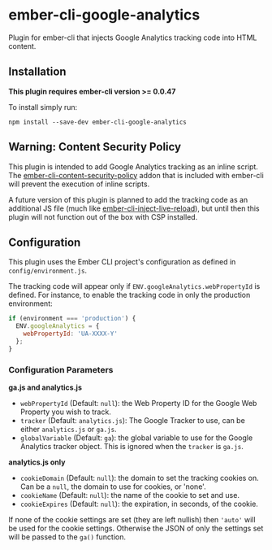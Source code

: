 # ember-cli-google-analytics

Plugin for ember-cli that injects Google Analytics tracking code into HTML content.

## Installation

**This plugin requires ember-cli version >= 0.0.47**

To install simply run:

```
npm install --save-dev ember-cli-google-analytics
```

## Warning: Content Security Policy

This plugin is intended to add Google Analytics tracking as an inline script. The [ember-cli-content-security-policy](https://github.com/rwjblue/ember-cli-content-security-policy) addon that is included with ember-cli will prevent the execution of inline scripts.

A future version of this plugin is planned to add the tracking code as an additional JS file (much like [ember-cli-inject-live-reload](https://github.com/rwjblue/ember-cli-inject-live-reload)), but until then this plugin will not function out of the box with CSP installed.

## Configuration

This plugin uses the Ember CLI project's configuration as defined in `config/environment.js`.

The tracking code will appear only if `ENV.googleAnalytics.webPropertyId` is defined. For instance, to enable the tracking code in only the production environment:

```javascript
if (environment === 'production') {
  ENV.googleAnalytics = {
    webPropertyId: 'UA-XXXX-Y'
  };
}
```

### Configuration Parameters

**ga.js and analytics.js**

* `webPropertyId` (Default: `null`): the Web Property ID for the Google Web Property you wish to track.
* `tracker` (Default: `analytics.js`): The Google Tracker to use, can be either `analytics.js` or `ga.js`.
* `globalVariable` (Default: `ga`): the global variable to use for the Google Analytics tracker object. This is ignored when the `tracker` is `ga.js`.

**analytics.js only**

* `cookieDomain` (Default: `null`): the domain to set the tracking cookies on. Can be a `null`, the domain to use for cookies, or 'none'.
* `cookieName` (Default: `null`): the name of the cookie to set and use.
* `cookieExpires` (Default: `null`): the expiration, in seconds, of the cookie.

If none of the cookie settings are set (they are left nullish) then `'auto'` will be used for the cookie settings. Otherwise the JSON of only the settings set will be passed to the `ga()` function.
